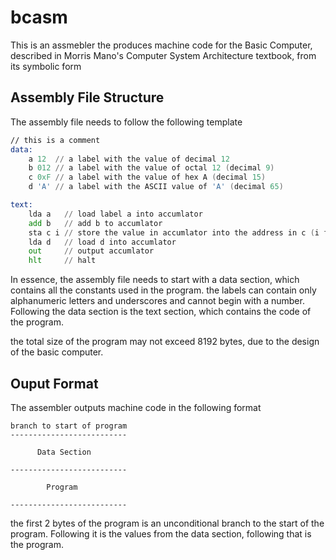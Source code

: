 # bcasm

This is an assmebler the produces machine code for the Basic Computer,
described in Morris Mano's Computer System Architecture textbook, from its symbolic form

## Assembly File Structure
The assembly file needs to follow the following template
```asm
// this is a comment
data:
    a 12  // a label with the value of decimal 12
    b 012 // a label with the value of octal 12 (decimal 9)
    c 0xF // a label with the value of hex A (decimal 15)
    d 'A' // a label with the ASCII value of 'A' (decimal 65)

text:
    lda a   // load label a into accumlator
    add b   // add b to accumlator
    sta c i // store the value in accumlator into the address in c (i for indirect addressing)
    lda d   // load d into accumlator
    out     // output accumlator
    hlt     // halt
```
In essence, the assembly file needs to start with a data section, 
which contains all the constants used in the program.
the labels can contain only alphanumeric letters and underscores and cannot begin with a number.
Following the data section is the text section, which contains the code of the program.

the total size of the program may not exceed 8192 bytes, due to the design of the basic computer.

## Ouput Format
The assembler outputs machine code in the following format
```
branch to start of program
--------------------------

      Data Section

--------------------------

        Program

--------------------------
```

the first 2 bytes of the program is an unconditional branch to the start of the program.
Following it is the values from the data section, following that is the program.
